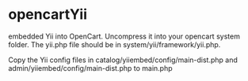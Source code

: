 opencartYii
===========

embedded Yii into OpenCart.
Uncompress it into your opencart system folder. The yii.php file should be in system/yii/framework/yii.php.

Copy the Yii config files in catalog/yiiembed/config/main-dist.php and admin/yiiembed/config/main-dist.php to main.php
